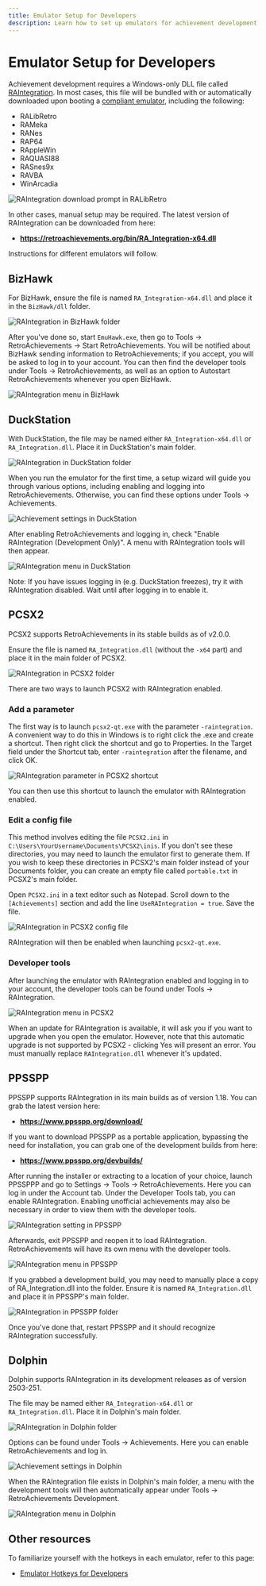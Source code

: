 ```yaml
---
title: Emulator Setup for Developers
description: Learn how to set up emulators for achievement development with RetroAchievements.
---
```


# Emulator Setup for Developers

Achievement development requires a Windows-only DLL file called [RAIntegration](https://github.com/RetroAchievements/RAIntegration). In most cases, this file will be bundled with or automatically downloaded upon booting a [compliant emulator](https://retroachievements.org/download.php), including the following:

- RALibRetro
- RAMeka
- RANes
- RAP64
- RAppleWin
- RAQUASI88
- RASnes9x
- RAVBA
- WinArcadia

![RAIntegration download prompt in RALibRetro](/public/ralibretro-raintegration-download.png)

In other cases, manual setup may be required. The latest version of RAIntegration can be downloaded from here:

- **https://retroachievements.org/bin/RA_Integration-x64.dll**

Instructions for different emulators will follow.

## BizHawk

For BizHawk, ensure the file is named `RA_Integration-x64.dll` and place it in the `BizHawk/dll` folder.

![RAIntegration in BizHawk folder](/public/bizhawk-raintegration-folder.png)

After you've done so, start `EmuHawk.exe`, then go to Tools -> RetroAchievements -> Start RetroAchievements. You will be notified about BizHawk sending information to RetroAchievements; if you accept, you will be asked to log in to your account. You can then find the developer tools under Tools -> RetroAchievements, as well as an option to Autostart RetroAchievements whenever you open BizHawk.

![RAIntegration menu in BizHawk](/public/bizhawk-raintegration-menu.png)

## DuckStation

With DuckStation, the file may be named either `RA_Integration-x64.dll` or `RA_Integration.dll`. Place it in DuckStation's main folder.

![RAIntegration in DuckStation folder](/public/duckstation-raintegration-folder.png)

When you run the emulator for the first time, a setup wizard will guide you through various options, including enabling and logging into RetroAchievements. Otherwise, you can find these options under Tools -> Achievements.

![Achievement settings in DuckStation](/public/duckstation-achievement-settings.png)

After enabling RetroAchievements and logging in, check "Enable RAIntegration (Development Only)". A menu with RAIntegration tools will then appear.

![RAIntegration menu in DuckStation](/public/duckstation-raintegration-menu.png)

Note: If you have issues logging in (e.g. DuckStation freezes), try it with RAIntegration disabled. Wait until after logging in to enable it.

## PCSX2

PCSX2 supports RetroAchievements in its stable builds as of v2.0.0.

Ensure the file is named `RA_Integration.dll` (without the `-x64` part) and place it in the main folder of PCSX2.

![RAIntegration in PCSX2 folder](/public/pcsx2-raintegration-folder.png)

There are two ways to launch PCSX2 with RAIntegration enabled.

### Add a parameter

The first way is to launch `pcsx2-qt.exe` with the parameter `-raintegration`. A convenient way to do this in Windows is to right click the .exe and create a shortcut. Then right click the shortcut and go to Properties. In the Target field under the Shortcut tab, enter `-raintegration` after the filename, and click OK.

![RAIntegration parameter in PCSX2 shortcut](/public/pcsx2-raintegration-shortcut.png)

You can then use this shortcut to launch the emulator with RAIntegration enabled.

### Edit a config file

This method involves editing the file `PCSX2.ini` in `C:\Users\YourUsername\Documents\PCSX2\inis`. If you don't see these directories, you may need to launch the emulator first to generate them. If you wish to keep these directories in PCSX2's main folder instead of your Documents folder, you can create an empty file called `portable.txt` in PCSX2's main folder.

Open `PCSX2.ini` in a text editor such as Notepad. Scroll down to the `[Achievements]` section and add the line `UseRAIntegration = true`. Save the file.

![RAIntegration in PCSX2 config file](/public/pcsx2-raintegration-config.png)

RAIntegration will then be enabled when launching `pcsx2-qt.exe`.

### Developer tools

After launching the emulator with RAIntegration enabled and logging in to your account, the developer tools can be found under Tools -> RAIntegration.

![RAIntegration menu in PCSX2](/public/pcsx2-raintegration-menu.png)

When an update for RAIntegration is available, it will ask you if you want to upgrade when you open the emulator. However, note that this automatic upgrade is not supported by PCSX2 - clicking Yes will present an error. You must manually replace `RAIntegration.dll` whenever it's updated.

## PPSSPP

PPSSPP supports RAIntegration in its main builds as of version 1.18. You can grab the latest version here:

- **https://www.ppsspp.org/download/**

If you want to download PPSSPP as a portable application, bypassing the need for installation, you can grab one of the development builds from here:

- **https://www.ppsspp.org/devbuilds/**

After running the installer or extracting to a location of your choice, launch PPSSPPP and go to Settings -> Tools -> RetroAchievements. Here you can log in under the Account tab. Under the Developer Tools tab, you can enable RAIntegration. Enabling unofficial achievements may also be necessary in order to view them with the developer tools.

![RAIntegration setting in PPSSPP](/public/ppsspp-raintegration-setting.png)

Afterwards, exit PPSSPP and reopen it to load RAIntegration. RetroAchievements will have its own menu with the developer tools.

![RAIntegration menu in PPSSPP](/public/ppsspp-raintegration-menu.png)

If you grabbed a development build, you may need to manually place a copy of RA_Integration.dll into the folder. Ensure it is named `RA_Integration.dll` and place it in PPSSPP's main folder.

![RAIntegration in PPSSPP folder](/public/ppsspp-raintegration-folder.png)

Once you've done that, restart PPSSPP and it should recognize RAIntegration successfully.

## Dolphin

Dolphin supports RAIntegration in its development releases as of version 2503-251.

The file may be named either `RA_Integration-x64.dll` or `RA_Integration.dll`. Place it in Dolphin's main folder.

![RAIntegration in Dolphin folder](/public/dolphin-raintegration-folder.png)

Options can be found under Tools -> Achievements. Here you can enable RetroAchievements and log in.

![Achievement settings in Dolphin](/public/dolphin-achievement-settings.png)

When the RAIntegration file exists in Dolphin's main folder, a menu with the development tools will then automatically appear under Tools -> RetroAchievements Development.

![RAIntegration menu in Dolphin](/public/dolphin-raintegration-menu.png)

## Other resources

To familiarize yourself with the hotkeys in each emulator, refer to this page:

- [Emulator Hotkeys for Developers](/developer-docs/emulator-hotkeys-for-developers)
